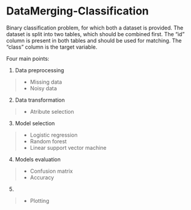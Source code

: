 # DataMerging-Classification
Binary classification problem, for which both a dataset is provided. The dataset is split into two tables, which should be combined first. 
The “id” column is present in both tables and should be used for matching. The “class” column is the target variable.

Four main points:
1. Data preprocessing
  > - Missing data
  > - Noisy data
2. Data transformation
  > - Atribute selection
3. Model selection
  > - Logistic regression
  > - Random forest
  > - Linear support vector machine
4. Models evaluation
  > - Confusion matrix
  > - Accuracy
5.
  > - Plotting
